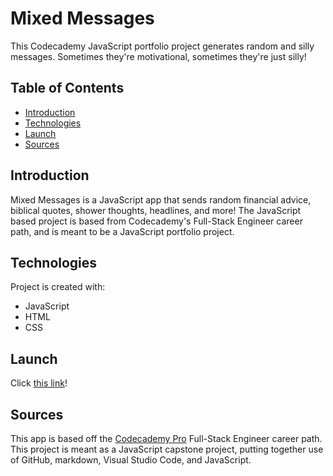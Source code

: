 # Mixed Messages
This Codecademy JavaScript portfolio project generates random and silly messages. Sometimes they're motivational, sometimes they're just silly!

## Table of Contents
- [Introduction](#introduction)
- [Technologies](#technologies)
- [Launch](#launch)
- [Sources](#sources)

## Introduction
Mixed Messages is a JavaScript app that sends random financial advice, biblical quotes, shower thoughts, headlines, and more! The JavaScript based project is based from Codecademy's Full-Stack Engineer career path, and is meant to be a JavaScript portfolio project.

## Technologies
Project is created with: 
- JavaScript
- HTML 
- CSS 

## Launch
Click [this link](https://firefish42.github.io/mixed_messages/)!

## Sources
This app is based off the [Codecademy Pro](https://www.codecademy.com/) Full-Stack Engineer career path. This project is meant as a JavaScript capstone project, putting together use of GitHub, markdown, Visual Studio Code, and JavaScript.
